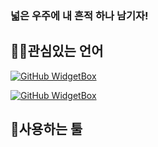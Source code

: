 ### 넓은 우주에 내 흔적 하나 남기자!

<h2 align="left">👨‍💻관심있는 언어</h2>

[![GitHub WidgetBox](https://github-widgetbox.vercel.app/api/skills?languages=js,java,python,html,mysql,git,GraphQL&includeNames=true&theme=darkmode)](https://github.com/Secret681/github-widgetbox)

[![GitHub WidgetBox](https://github-widgetbox.vercel.app/api/skills?software=linux,windows,vscode&includeNames=true&theme=darkmode)](https://github.com/Secret681/github-widgetbox)

<h2 align="left">🚀사용하는 툴</h2>

